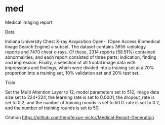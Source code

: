 # med
Medical imaging report





Data

Indiana University Chest X-ray Acquisition
Open-i (Open Access Biomedical Image Search Engine) a
subset. The dataset contains 3955 radiology reports and 7470 chest x-rays.
Of these, 2314 reports (58.51%) contained abnormalities, and each report consisted of
three parts: indication, finding and impression. Finally, a selection of
all frontal image data with impressions and findings, which were divided into a training set at a 70%
proportion into a training set, 10% validation set and 20% test set. 



















Train

Set the Multi Attention Layer
to 12, model parameters set to 512, image data size set to
224*224, the learning rate is set to 0.0001, the dropout_rate is set to 0.2, and the number of training rounds is set to 50.0.
rate is set to 0.2, and the number of training rounds is set to 50.




























Citation
https://github.com/tengfeixue-victor/Medical-Report-Generation


